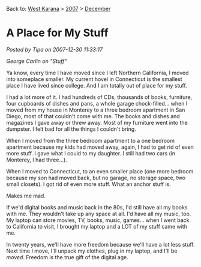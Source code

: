 Back to: [West Karana](/posts/westkarana.md) > [2007](/posts/2007/westkarana.md) > [December](./westkarana.md)
# A Place for My Stuff

*Posted by Tipa on 2007-12-30 11:33:17*


*George Carlin on "Stuff"*

Ya know, every time I have moved since I left Northern California, I moved into someplace smaller. My current hovel in Connecticut is the smallest place I have lived since college. And I am totally out of place for my stuff.

I had a lot more of it. I had hundreds of CDs, thousands of books, furniture, four cupboards of dishes and pans, a whole garage chock-filled... when I moved from my house in Monterey to a three bedroom apartment in San Diego, most of that couldn't come with me. The books and dishes and magazines I gave away or threw away. Most of my furniture went into the dumpster. I felt bad for all the things I couldn't bring.

When I moved from the three bedroom apartment to a one bedroom apartment because my kids had moved away, again, I had to get rid of even more stuff. I gave what I could to my daughter. I still had two cars (in Monterey, I had three...).

When I moved to Connecticut, to an even smaller place (one more bedroom because my son had moved back, but no garage, no storage space, two small closets). I got rid of even more stuff. What an anchor stuff is. 

Makes me mad.

If we'd digital books and music back in the 80s, I'd still have all my books with me. They wouldn't take up any space at all. I'd have all my music, too. My laptop can store movies, TV, books, music, games... when I went back to California to visit, I brought my laptop and a LOT of my stuff came with me.

In twenty years, we'll have more freedom because we'll have a lot less stuff. Next time I move, I'll unpack my clothes, plug in my laptop, and I'll be *moved*. Freedom is the true gift of the digital age.

